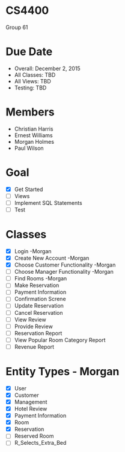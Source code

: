 # CS4400
Group 61

Due Date
================
- Overall: December 2, 2015
- All Classes: TBD
- All Views: TBD
- Testing: TBD

Members
================
- Christian Harris
- Ernest Williams
- Morgan Holmes
- Paul Wilson

Goal
================
- [x] Get Started
- [ ] Views
- [ ] Implement SQL Statements
- [ ] Test

Classes
================
- [x] Login -Morgan
- [x] Create New Account -Morgan
- [x] Choose Customer Functionality -Morgan
- [ ] Choose Manager Functionality -Morgan
- [ ] Find Rooms -Morgan
- [ ] Make Reservation
- [ ] Payment Information
- [ ] Confirmation Screne
- [ ] Update Reservation
- [ ] Cancel Reservation
- [ ] View Review
- [ ] Provide Review
- [ ] Reservation Report
- [ ] View Popular Room Category Report
- [ ] Revenue Report

Entity Types - Morgan
================
- [x] User
- [x] Customer
- [x] Management
- [x] Hotel Review
- [x] Payment Information
- [x] Room 
- [x] Reservation
- [ ] Reserved Room
- [ ] R_Selects_Extra_Bed
